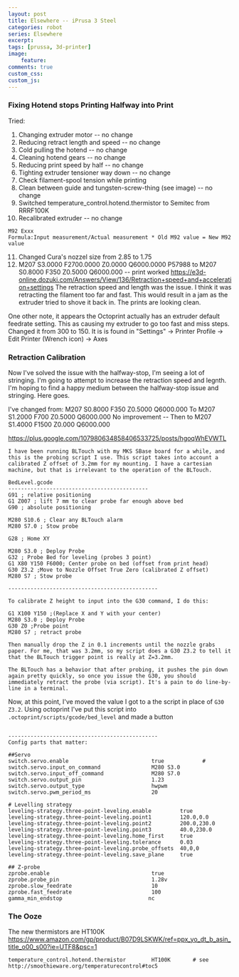 ```yaml
---
layout: post
title: Elsewhere -- iPrusa 3 Steel
categories: robot
series: Elsewhere
excerpt:
tags: [prussa, 3d-printer]
image: 
    feature: 
comments: true
custom_css:
custom_js: 
---
```



### Fixing Hotend stops Printing Halfway into Print

Tried:
1. Changing extruder motor -- no change
2. Reducing retract length and speed -- no change
3. Cold pulling the hotend -- no change
4. Cleaning hotend gears -- no change
5. Reducing print speed by half -- no change
6. Tighting extruder tensioner way down -- no change
7. Check filament-spool tension while printing
8. Clean between guide and tungsten-screw-thing (see image) -- no change
9. Switched temperature_control.hotend.thermistor to Semitec from RRRF100K
10. Recalibrated extruder -- no change
```
M92 Exxx
Formula:Input measurement/Actual measurement * Old M92 value = New M92 value
```
11. Changed Cura's nozzel size from 2.85 to 1.75 
12. M207 S3.0000 F2700.0000 Z0.0000 Q6000.0000 P57988 to M207 S0.8000 F350 Z0.5000 Q6000.000 -- print worked
https://e3d-online.dozuki.com/Answers/View/136/Retraction+speed+and+acceleration+settings
The retraction speed and length was the issue.  I think it was retracting the filament too far and fast.  This would result in a jam as the extruder tried to shove it back in.  The prints are looking clean.

One other note, it appears the Octoprint actually has an extruder default feedrate setting.  This as causing my extruder to go too fast and miss steps.  Changed it from 300 to 150.  It is is found in "Settings" -> Printer Profile -> Edit Printer (Wrench icon) -> Axes


### Retraction Calibration
Now I've solved the issue with the halfway-stop, I'm seeing a lot of stringing.  I'm going to attempt to increase the retraction speed and legnth.  I'm hoping to find a happy medium between the halfway-stop issue and stringing.  Here goes.

I've changed from:
M207 S0.8000 F350 Z0.5000 Q6000.000
To
M207 S1.2000 F700 Z0.5000 Q6000.000
No improvement -- Then to
M207 S1.4000 F1500 Z0.000 Q6000.000

https://plus.google.com/107980634858406533725/posts/hgoqWhEVWTL
```
I have been running BLTouch with my MKS SBase board for a while, and this is the probing script I use. This script takes into account a calibrated Z offset of 3.2mm for my mounting. I have a cartesian machine, but that is irrelevant to the operation of the BLTouch.

BedLevel.gcode
--------------------------------------------
G91 ; relative positioning
G1 Z007 ; lift 7 mm to clear probe far enough above bed
G90 ; absolute positioning

M280 S10.6 ; Clear any BLTouch alarm
M280 S7.0 ; Stow probe

G28 ; Home XY

M280 S3.0 ; Deploy Probe
G32 ; Probe Bed for leveling (probes 3 point)
G1 X80 Y150 F6000; Center probe on bed (offset from print head)
G30 Z3.2 ;Move to Nozzle Offset True Zero (calibrated Z offset)
M280 S7 ; Stow probe

-----------------------------------------------

To calibrate Z height to input into the G30 command, I do this:

G1 X100 Y150 ;(Replace X and Y with your center)
M280 S3.0 ; Deploy Probe
G30 Z0 ;Probe point
M280 S7 ; retract probe

Then manually drop the Z in 0.1 increments until the nozzle grabs paper. For me, that was 3.2mm, so my script does a G30 Z3.2 to tell it that the BLTouch trigger point is really at Z=3.2mm.

The BLTouch has a behavior that after probing, it pushes the pin down again pretty quickly, so once you issue the G30, you should immediately retract the probe (via script). It's a pain to do line-by-line in a terminal.
```
Now, at this point, I've moved the value I got to a the script in place of `G30 Z3.2`.  Using octoprint I've put this script into `.octoprint/scripts/gcode/bed_level` and made a button 
```

-----------------------------------------------
Config parts that matter:

##Servo
switch.servo.enable                          true            #
switch.servo.input_on_command                M280 S3.0 switch.servo.input_off_command               M280 S7.0
switch.servo.output_pin                      1.23            
switch.servo.output_type                     hwpwm    
switch.servo.pwm_period_ms                   20        

# Levelling strategy
leveling-strategy.three-point-leveling.enable         true
leveling-strategy.three-point-leveling.point1         120.0,0.0
leveling-strategy.three-point-leveling.point2         200.0,230.0
leveling-strategy.three-point-leveling.point3         40.0,230.0  
leveling-strategy.three-point-leveling.home_first     true        
leveling-strategy.three-point-leveling.tolerance      0.03        
leveling-strategy.three-point-leveling.probe_offsets  40,0,0 
leveling-strategy.three-point-leveling.save_plane     true

## Z-probe
zprobe.enable                                true 
zprobe.probe_pin                             1.28v 
zprobe.slow_feedrate                         10   
zprobe.fast_feedrate                         100  
gamma_min_endstop                           nc    
```

### The Ooze

The new thermistors are HT100K
https://www.amazon.com/gp/product/B07D9LSKWK/ref=ppx_yo_dt_b_asin_title_o00_s00?ie=UTF8&psc=1

```
temperature_control.hotend.thermistor        HT100K	      # see http://smoothieware.org/temperaturecontrol#toc5
```